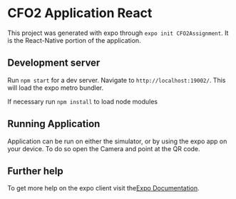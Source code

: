 # CFO2 Application React

This project was generated with expo through `expo init CFO2Assignment`.  It is the React-Native portion of the application.

## Development server

Run `npm start` for a dev server. Navigate to `http://localhost:19002/`. This will load the expo metro bundler.

If necessary run `npm install` to load node modules

## Running Application

Application can be run on either the simulator, or by using the expo app on your device.  To do so open the Camera and point at the QR code.

## Further help

To get more help on the expo client visit the[Expo Documentation](https://docs.expo.io/).

